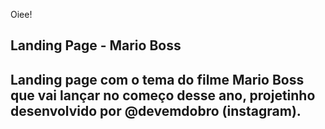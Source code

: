 Oiee! 
## Landing Page - Mario Boss
## Landing page com o tema do filme Mario Boss que vai lançar no começo desse ano, projetinho desenvolvido por @devemdobro (instagram).
